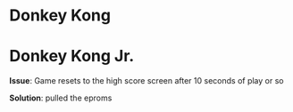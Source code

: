 # Donkey Kong


# Donkey Kong Jr.

**Issue**: Game resets to the high score screen after 10 seconds of play or so

**Solution**: pulled the eproms 
